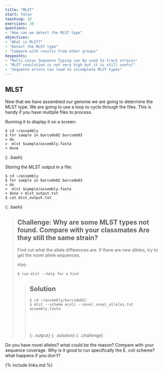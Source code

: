 ```yaml
---
title: "MLST"
start: false
teaching: 10
exercises: 30
questions:
- "How can we detect the MLST type"
objectives:
- "What is MLST?"
- "Detect the MLST type"
- "Compare with results from other groups"
keypoints:
- "Multi Locus Sequence Typing can be used to track strains"
- "MLST resolution is not very high but it is still useful"
- "Sequence errors can lead to incomplete MLST types"
---
```


## MLST

Now that we have assembled our genome we are going to determine the MLST type. We are going to use a loop to cycle through the files. This is handy if you have multiple files to process.

Running it to display it on a screen:
~~~
$ cd ~/assembly
$ for sample in barcode02 barcode03
> do
>  mlst $sample/assembly.fasta
> done
~~~
{: .bash}

Storing the MLST output in a file:
~~~
$ cd ~/assembly
$ for sample in barcode02 barcode03
> do
>  mlst $sample/assembly.fasta
> done > mlst_output.txt
$ cat mlst_output.txt
~~~
{: .bash}

> ## Challenge: Why are some MLST types not found. Compare with your classmates Are they still the same strain?
>
> Find out what the allele differences are. If there are new alleles, try to get the novel allele sequences.  
> 
>
> Hint:
> ~~~
> $ run mlst --help for a hint
> ~~~
> 
> 
> > ## Solution
> >
> > 
> > ~~~
> > $ cd ~/assembly/barcode02/
> > $ mlst --scheme ecoli --novel novel_alleles.txt assembly.fasta
> >  
> > 
> > 
> > 
> > 
> > ~~~
> > {: .output}
> {: .solution}
{: .challenge}

Do you have novel alleles? what could be the reason? Compare with your sequence coverage. Why is it good to run specifically the E. coli scheme? what happens if you don't? 


{% include links.md %}
